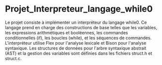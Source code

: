 # Projet_Interpreteur_langage_while0
Le projet consiste à implémenter un interpréteur du langage while0. Ce langage
prend en charge des constructions de base telles que les variables, les expressions
arithmétiques et booléennes, les commandes conditionnelles (if), les boucles
(while), et les séquences de commandes. L'interpréteur utilise Flex pour l'analyse
lexicale et Bison pour l'analyse syntaxique.
Les structures de données pour l'arbre syntaxique abstrait (AST) et la gestion des
variables sont définies dans les fichiers struct.h et struct.c.
